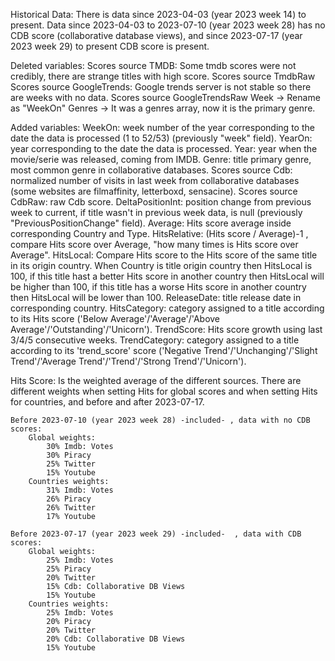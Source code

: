 
Historical Data:
    There is data since 2023-04-03 (year 2023 week 14) to present. 
    Data since 2023-04-03 to 2023-07-10 (year 2023 week 28) has no CDB score (collaborative database views), and since 2023-07-17 
    (year 2023 week 29) to present CDB score is present.

Deleted variables:
    Scores source TMDB: Some tmdb scores were not credibly, there are strange titles with high score.
    Scores source TmdbRaw
    Scores source GoogleTrends: Google trends server is not stable so there are weeks with no data.
    Scores source GoogleTrendsRaw
    Week -> Rename as "WeekOn"
    Genres -> It was a genres array, now it is the primary genre.

Added variables:
    WeekOn: week number of the year corresponding to the date the data is processed (1 to 52/53) (previously "week" field).
    YearOn: year corresponding to the date the data is processed.
    Year: year when the movie/serie was released, coming from IMDB.
    Genre: title primary genre, most common genre in collaborative databases.
    Scores source Cdb: normalized number of visits in last week from collaborative databases (some websites are filmaffinity, letterboxd, sensacine).
    Scores source CdbRaw: raw Cdb score.
    DeltaPositionInt: position change from previous week to current, if title wasn't in previous week data, is null (previously "PreviousPositionChange" field).
    Average: Hits score average inside corresponding Country and Type.
    HitsRelative: (Hits score / Average)-1 , compare Hits score over Average, "how many times is Hits score over Average".
    HitsLocal: Compare Hits score to the Hits score of the same title in its origin country. 
                When Country is title origin country then HitsLocal is 100, 
                if this title hast a better Hits score in another country then HitsLocal will be higher than 100,
                if this title has a worse Hits score in another country then HitsLocal will be lower than 100.
    ReleaseDate: title release date in corresponding country.
    HitsCategory: category assigned to a title according to its Hits score ('Below Average'/'Average'/'Above Average'/'Outstanding'/'Unicorn').
    TrendScore: Hits score growth using last 3/4/5 consecutive weeks.
    TrendCategory: category assigned to a title according to its 'trend_score' score ('Negative Trend'/'Unchanging'/'Slight Trend'/'Average Trend'/'Trend'/'Strong Trend'/'Unicorn').

Hits Score:
    Is the weighted average of the different sources. 
    There are different weights when setting Hits for global scores and when setting Hits for countries, and before and after 2023-07-17.
    
    Before 2023-07-10 (year 2023 week 28) -included- , data with no CDB scores:
        Global weights:
            30% Imdb: Votes
            30% Piracy
            25% Twitter
            15% Youtube
        Countries weights:
            31% Imdb: Votes
            26% Piracy
            26% Twitter
            17% Youtube

    Before 2023-07-17 (year 2023 week 29) -included-  , data with CDB scores:
        Global weights:
            25% Imdb: Votes
            25% Piracy
            20% Twitter
            15% Cdb: Collaborative DB Views
            15% Youtube
        Countries weights:
            25% Imdb: Votes
            20% Piracy
            20% Twitter
            20% Cdb: Collaborative DB Views
            15% Youtube
